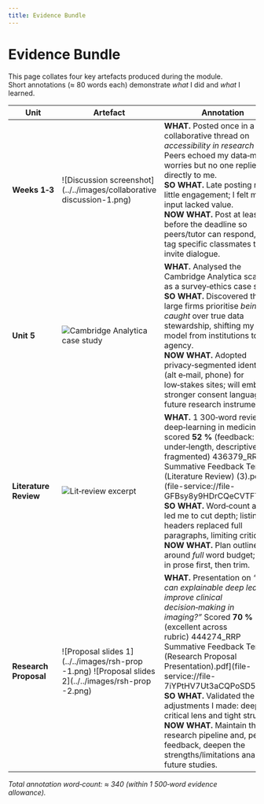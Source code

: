 ```yaml
---
title: Evidence Bundle
---
```


# Evidence Bundle  

This page collates four key artefacts produced during the module.  
Short annotations (≈ 80 words each) demonstrate *what* I did and *what* I learned.

| Unit | Artefact | Annotation |
|------|----------|------------|
| **Weeks 1‑3** | ![Discussion screenshot](../../images/collaborative discussion-1.png) | **WHAT.** Posted once in a collaborative thread on *accessibility in research ethics*. Peers echoed my data‑misuse worries but no one replied directly to me.<br>**SO WHAT.** Late posting meant little engagement; I felt my input lacked value.<br>**NOW WHAT.** Post at least 48 h before the deadline so peers/tutor can respond, and tag specific classmates to invite dialogue. |
| **Unit 5** | ![Cambridge Analytica case study](../../images/review-1.png) | **WHAT.** Analysed the Cambridge Analytica scandal as a survey‑ethics case study.<br>**SO WHAT.** Discovered that large firms prioritise *being caught* over true data stewardship, shifting my trust model from institutions to user agency.<br>**NOW WHAT.** Adopted privacy‑segmented identities (alt e‑mail, phone) for low‑stakes sites; will embed stronger consent language in future research instruments. |
| **Literature Review** | ![Lit‑review excerpt](../../images/lit-review-1.png) | **WHAT.** 1 300‑word review on deep‑learning in medicine; scored **52 %** (feedback: under‑length, descriptive, fragmented) 436379_RRMP Summative Feedback Template (Literature Review) (3).pdf](file-service://file-GFBsy8y9HDrCQeCVTFTCow).<br>**SO WHAT.** Word‑count anxiety led me to cut depth; listing headers replaced full paragraphs, limiting criticality.<br>**NOW WHAT.** Plan outlines around *full* word budget; draft in prose first, then trim. |
| **Research Proposal** | ![Proposal slides 1](../../images/rsh-prop -1.png) ![Proposal slides 2](../../images/rsh-prop -2.png) | **WHAT.** Presentation on *“How can explainable deep learning improve clinical decision‑making in imaging?”* Scored **70 %** (excellent across rubric) 444274_RRP Summative Feedback Template (Research Proposal Presentation).pdf](file-service://file-7iYPtHV7Ut3aCQPoSD5W4k).<br>**SO WHAT.** Validated the adjustments I made: deeper critical lens and tight structure.<br>**NOW WHAT.** Maintain that research pipeline and, per feedback, deepen the strengths/limitations analysis in future studies. |

*Total annotation word‑count: ≈ 340 (within 1 500‑word evidence allowance).*
